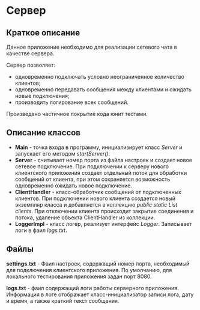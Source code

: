 # Сервер

## Краткое описание
Данное приложение необходимо для реализации сетевого чата в качестве сервера.

Сервер позволяет:
- одновременно подключать условно неограниченное количество клиентов; 
- одновременно передавать сообщения между клиентами и ожидать новые подключения;
- производить логирование всех сообщений.

Произведено частичное покрытие кода юнит тестами.

## Описание классов

- **Main** - точка входа в программу, инициализирует класс *Server* и запускает его методом *startServer()*.
- **Server** - считывает номер порта из файла настроек и создает новое сетевое подключение. При подключении к серверу нового клиентского приложения создает отдельный поток для обработки сообщений от клиента, при этом сохраняется возможность одновременно ожидать новое подключение.
- **ClientHandler** - класс-обработчик сообщений от подключенных клиентов. При подключении нового клиента создается новый экземпляр класса и добавляется в коллекцию  *public static List<ClientHandler> clients*. При отключении клиента происходит закрытие соединения и потока, удаление объекта ClientHandler из коллекции.
- **LoggerImpl** - класс логер, реализует интерфейс *Logger*. Записывает логи в фаил *logs.txt*.

##  Файлы

**settings.txt** - Фаил настроек, содержащий номер порта, необходимый для подключения клиентского приложения. По умолчанию, для локального тестирования приложения задан порт 8080.

**logs.txt** - фаил содержащий логи работы серверного приложения. Информация в логе отображает класс-инициализатор записи лога, дату и время, а также краткий текст сообщения.
